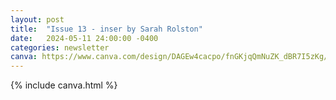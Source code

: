 ```yaml
---
layout: post
title:  "Issue 13 - inser by Sarah Rolston"
date:   2024-05-11 24:00:00 -0400
categories: newsletter
canva: https://www.canva.com/design/DAGEw4cacpo/fnGKjqQmNuZK_dBR7I5zKg/view
---
```

{% include canva.html %}
